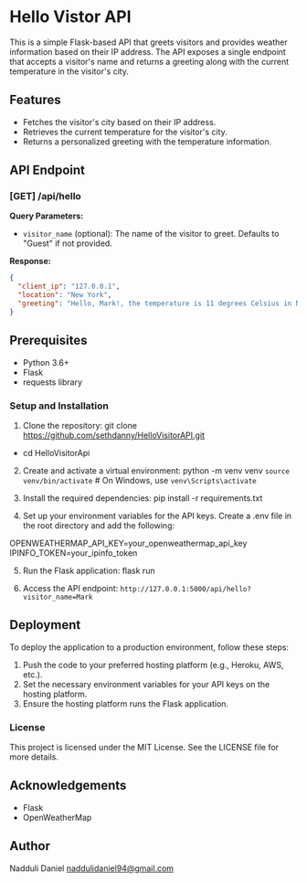 # Hello Vistor API

This is a simple Flask-based API that greets visitors and provides weather information based on their IP address. The API exposes a single endpoint that accepts a visitor's name and returns a greeting along with the current temperature in the visitor's city.

## Features

- Fetches the visitor's city based on their IP address.
- Retrieves the current temperature for the visitor's city.
- Returns a personalized greeting with the temperature information.

## API Endpoint

### [GET] /api/hello

**Query Parameters:**

- `visitor_name` (optional): The name of the visitor to greet. Defaults to "Guest" if not provided.

**Response:**

```json
{
  "client_ip": "127.0.0.1",
  "location": "New York",
  "greeting": "Hello, Mark!, the temperature is 11 degrees Celsius in New York"
}
```

## Prerequisites
* Python 3.6+
* Flask
* requests library

### Setup and Installation
1. Clone the repository:
git clone https://github.com/sethdanny/HelloVisitorAPI.git
* cd HelloVisitorApi

2. Create and activate a virtual environment:
python -m venv venv
`source venv/bin/activate`  # On Windows, use `venv\Scripts\activate`

3. Install the required dependencies:
pip install -r requirements.txt

4. Set up your environment variables for the API keys. Create a .env file in the root directory and add the following:

OPENWEATHERMAP_API_KEY=your_openweathermap_api_key
IPINFO_TOKEN=your_ipinfo_token

5. Run the Flask application:
flask run

6. Access the API endpoint:
`http://127.0.0.1:5000/api/hello?visitor_name=Mark`

## Deployment
To deploy the application to a production environment, follow these steps:

1. Push the code to your preferred hosting platform (e.g., Heroku, AWS, etc.).
2. Set the necessary environment variables for your API keys on the hosting platform.
3. Ensure the hosting platform runs the Flask application.

### License
This project is licensed under the MIT License. See the LICENSE file for more details.

## Acknowledgements
* Flask
* OpenWeatherMap

## Author
Nadduli Daniel <naddulidaniel94@gmail.com>


